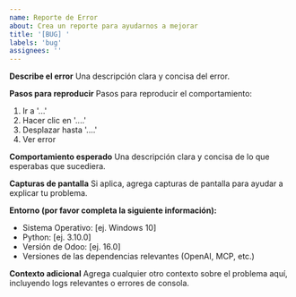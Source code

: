 ```yaml
---
name: Reporte de Error
about: Crea un reporte para ayudarnos a mejorar
title: '[BUG] '
labels: 'bug'
assignees: ''
---
```


**Describe el error**
Una descripción clara y concisa del error.

**Pasos para reproducir**
Pasos para reproducir el comportamiento:
1. Ir a '...'
2. Hacer clic en '....'
3. Desplazar hasta '....'
4. Ver error

**Comportamiento esperado**
Una descripción clara y concisa de lo que esperabas que sucediera.

**Capturas de pantalla**
Si aplica, agrega capturas de pantalla para ayudar a explicar tu problema.

**Entorno (por favor completa la siguiente información):**
 - Sistema Operativo: [ej. Windows 10]
 - Python: [ej. 3.10.0]
 - Versión de Odoo: [ej. 16.0]
 - Versiones de las dependencias relevantes (OpenAI, MCP, etc.)

**Contexto adicional**
Agrega cualquier otro contexto sobre el problema aquí, incluyendo logs relevantes o errores de consola.
